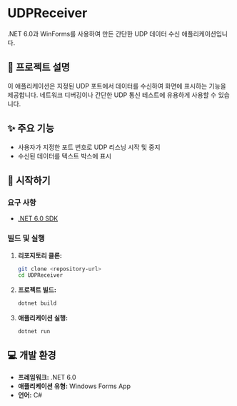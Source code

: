 # UDPReceiver

.NET 6.0과 WinForms를 사용하여 만든 간단한 UDP 데이터 수신 애플리케이션입니다.

## 📝 프로젝트 설명

이 애플리케이션은 지정된 UDP 포트에서 데이터를 수신하여 화면에 표시하는 기능을 제공합니다. 네트워크 디버깅이나 간단한 UDP 통신 테스트에 유용하게 사용할 수 있습니다.

## ✨ 주요 기능

-   사용자가 지정한 포트 번호로 UDP 리스닝 시작 및 중지
-   수신된 데이터를 텍스트 박스에 표시

## 🚀 시작하기

### 요구 사항

-   [.NET 6.0 SDK](https://dotnet.microsoft.com/download/dotnet/6.0)

### 빌드 및 실행

1.  **리포지토리 클론:**
    ```sh
    git clone <repository-url>
    cd UDPReceiver
    ```

2.  **프로젝트 빌드:**
    ```sh
    dotnet build
    ```

3.  **애플리케이션 실행:**
    ```sh
    dotnet run
    ```

## 💻 개발 환경

-   **프레임워크:** .NET 6.0
-   **애플리케이션 유형:** Windows Forms App
-   **언어:** C#
